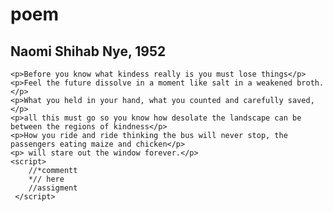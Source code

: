 <!DOCTYPE html>

<html lang="en">

<head>
    <link rel="stylesheet" href="poem.css">
    <title> kindness </title>
    <meta charset="UTF-8">
	<!-- this is an assigment -->
</head>
<body>
    <h1>poem</h1>  
    <h2>Naomi Shihab Nye, 1952</h2> 

    <p>Before you know what kindess really is you must lose things</p>
    <p>Feel the future dissolve in a moment like salt in a weakened broth.</p>
    <p>What you held in your hand, what you counted and carefully saved,</p>
    <p>all this must go so you know how desolate the landscape can be between the regions of kindness</p>
    <p>How you ride and ride thinking the bus will never stop, the passengers eating maize and chicken</p>
    <p> will stare out the window forever.</p>
    <script>
        //*commentt
        *// here
        //assigment
     </script>
</body>

</html>
